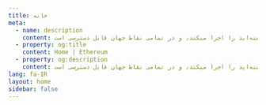 ```yaml
---
title: خانه
meta:
  - name: description
    content: اتریوم یک پلتفرم متن باز جهانی٫ برای برنامه های غیر متمرکز است. در اتریوم٫ شما میتوانید برنامه‌ای بنویسید که ارزش دیجیتالی داشته باشد٫ دقیقا همان کدی که نوشته‌اید را اجرا میکند٫ و در تمامی نقاط جهان قابل دسترسی است.
  - property: og:title
    content: Home | Ethereum
  - property: og:description
    content: اتریوم یک پلتفرم متن باز جهانی٫ برای برنامه های غیر متمرکز است. در اتریوم٫ شما میتوانید برنامه‌ای بنویسید که ارزش دیجیتالی داشته باشد٫ دقیقا همان کدی که نوشته‌اید را اجرا میکند٫ و در تمامی نقاط جهان قابل دسترسی است.
lang: fa-IR
layout: home
sidebar: false
---
```

<div dir=rtl markdown=1>

<HomePage/>

</div>